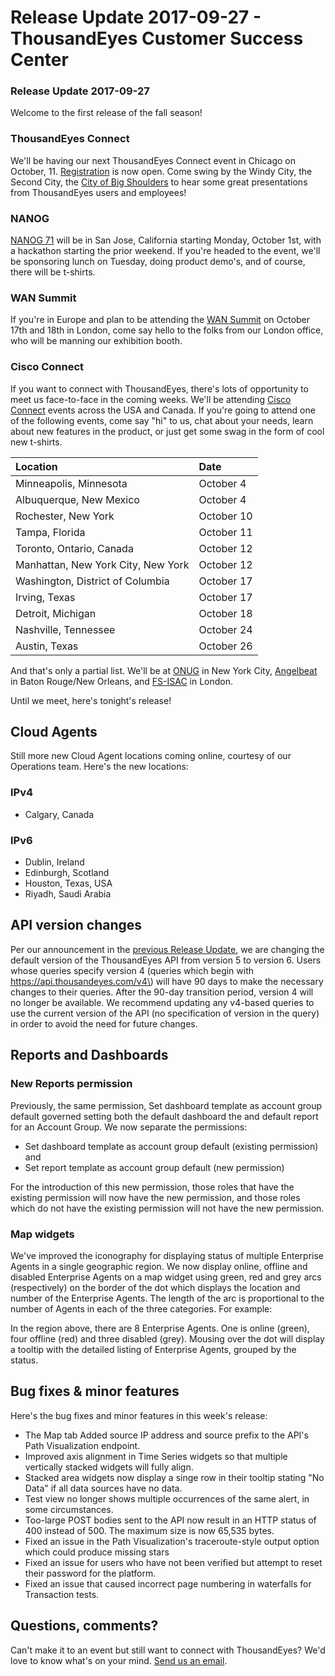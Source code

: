 # Release Update 2017-09-27 - ThousandEyes Customer Success Center

### Release Update 2017-09-27

Welcome to the first release of the fall season!

###  ThousandEyes Connect

We'll be having our next ThousandEyes Connect event in Chicago on October, 11. [Registration](https://www.thousandeyes.com/events/connect) is now open. Come swing by the Windy City, the Second City, the [City of Big Shoulders](https://www.poetryfoundation.org/poetrymagazine/poems/12840/chicago) to hear some great presentations from ThousandEyes users and employees!

### NANOG

[NANOG 71](http://www.cvent.com/events/nanog-71/event-summary-4f71b2f3181e49c1ab199f5d5d405bb8.aspx) will be in San Jose, California starting Monday, October 1st, with a hackathon starting the prior weekend. If you're headed to the event, we'll be sponsoring lunch on Tuesday, doing product demo's, and of course, there will be t-shirts.

### WAN Summit

 If you're in Europe and plan to be attending the [WAN Summit](https://www.wansummit.com/london/index/) on October 17th and 18th in London, come say hello to the folks from our London office, who will be manning our exhibition booth. 

### Cisco Connect

If you want to connect with ThousandEyes, there's lots of opportunity to meet us face-to-face in the coming weeks.  We'll be attending [Cisco Connect](https://www.cisco.com/c/en/us/training-events/events-webinars/cisco-connect.html) events across the USA and Canada. If you're going to attend one of the following events, come say "hi" to us, chat about your needs, learn about new features in the product, or just get some swag in the form of cool new t-shirts.  
 

| **Location** | **Date** |
| :--- | :--- |
| Minneapolis, Minnesota | October 4 |
| Albuquerque, New Mexico | October 4 |
| Rochester, New York | October 10 |
| Tampa, Florida | October 11 |
| Toronto, Ontario, Canada | October 12 |
| Manhattan, New York City, New York | October 12 |
| Washington, District of Columbia | October 17 |
| Irving, Texas | October 17 |
| Detroit, Michigan | October 18 |
| Nashville, Tennessee | October 24 |
| Austin, Texas | October 26 |

And that's only a partial list. We'll be at [ONUG](https://www.onug.net/) in New York City, [Angelbeat](http://www.angelbeat.com/event-directory/) in Baton Rouge/New Orleans, and [FS-ISAC](https://www.fsisac-summit.com/) in London.

Until we meet, here's tonight's release!

## Cloud Agents

Still more new Cloud Agent locations coming online, courtesy of our Operations team. Here's the new locations:

### IPv4

* Calgary, Canada

### IPv6

* Dublin, Ireland
* Edinburgh, Scotland
* Houston, Texas, USA
* Riyadh, Saudi Arabia

## API version changes

Per our announcement in the [previous Release Update](https://success.thousandeyes.com/PublicArticlePage?articleIdParam=kA0440000009RwJCAU), we are changing the default version of the ThousandEyes API from version 5 to version 6. Users whose queries specify version 4 \(queries which begin with https://api.thousandeyes.com/v4\) will have 90 days to make the necessary changes to their queries. After the 90-day transition period, version 4 will no longer be available. We recommend updating any v4-based queries to use the current version of the API \(no specification of version in the query\) in order to avoid the need for future changes.

## Reports and Dashboards

### New Reports permission

Previously, the same permission, Set dashboard template as account group default governed setting both the default dashboard the and default report for an Account Group. We now separate the permissions:

* Set dashboard template as account group default \(existing permission\) and
* Set report template as account group default \(new permission\)

For the introduction of this new permission, those roles that have the existing permission will now have the new permission, and those roles which do not have the existing permission will not have the new permission.

### Map widgets

We've improved the iconography for displaying status of multiple Enterprise Agents in a single geographic region. We now display online, offline and disabled Enterprise Agents on a map widget using green, red and grey arcs \(respectively\) on the border of the dot which displays the location and number of the Enterprise Agents. The length of the arc is proportional to the number of Agents in each of the three categories. For example:

In the region above, there are 8 Enterprise Agents.  One is online \(green\), four offline \(red\) and three disabled \(grey\).  Mousing over the dot will display a tooltip with the detailed listing of Enterprise Agents, grouped by the status.

## Bug fixes & minor features

Here's the bug fixes and minor features in this week's release:

* The Map tab Added source IP address and source prefix to the API's Path Visualization endpoint.
* Improved axis alignment in Time Series widgets so that multiple vertically stacked widgets will fully align.
* Stacked area widgets now display a singe row in their tooltip stating "No Data" if all data sources have no data.
* Test view no longer shows multiple occurrences of the same alert, in some circumstances.
* Too-large POST bodies sent to the API now result in an HTTP status of 400 instead of 500. The maximum size is now 65,535 bytes.
* Fixed an issue in the Path Visualization's traceroute-style output option which could produce missing stars
* Fixed an issue for users who have not been verified but attempt to reset their password for the platform.
* Fixed an issue that caused incorrect page numbering in waterfalls for Transaction tests.

## ​Questions, comments?

Can't make it to an event but still want to connect with ThousandEyes? We'd love to know what's on your mind.  [Send us an email](mailto:support@thousandeyes.com?subject=2017-09-27+Release+Update).

